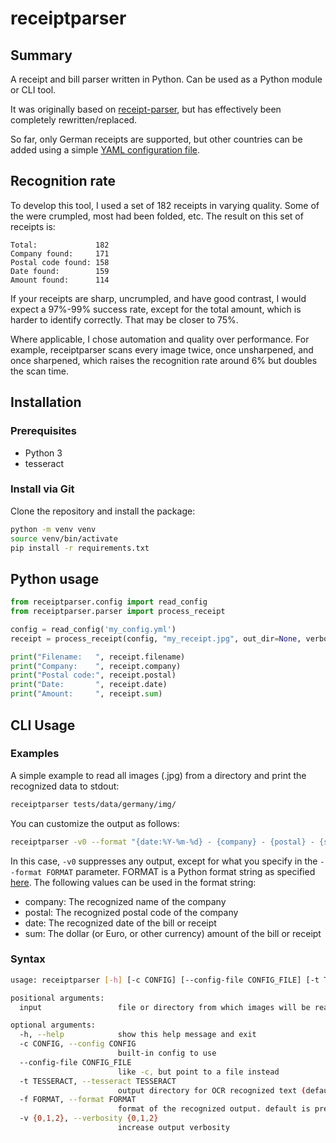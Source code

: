 # receiptparser

## Summary

A receipt and bill parser written in Python.
Can be used as a Python module or CLI tool.

It was originally based on [receipt-parser](https://github.com/mre/receipt-parser),
but has effectively been completely rewritten/replaced.

So far, only German receipts are supported, but other countries can
be added using a simple [YAML configuration file](receiptparser/data/configs/germany.yml).

## Recognition rate

To develop this tool, I used a set of 182 receipts in varying quality. Some of the were
crumpled, most had been folded, etc. The result on this set of receipts is:

```
Total:             182
Company found:     171
Postal code found: 158
Date found:        159
Amount found:      114
```

If your receipts are sharp, uncrumpled, and have good contrast, I would expect a
97%-99% success rate, except for the total amount, which is harder to identify
correctly. That may be closer to 75%.

Where applicable, I chose automation and quality over performance. For example,
receiptparser scans every image twice, once unsharpened, and once sharpened,
which raises the recognition rate around 6% but doubles the scan time.


## Installation

### Prerequisites

- Python 3
- tesseract


### Install via Git

Clone the repository and install the package:

```bash
python -m venv venv
source venv/bin/activate
pip install -r requirements.txt
```

## Python usage

```python
from receiptparser.config import read_config
from receiptparser.parser import process_receipt

config = read_config('my_config.yml')
receipt = process_receipt(config, "my_receipt.jpg", out_dir=None, verbosity=0)

print("Filename:   ", receipt.filename)
print("Company:    ", receipt.company)
print("Postal code:", receipt.postal)
print("Date:       ", receipt.date)
print("Amount:     ", receipt.sum)
```

## CLI Usage


### Examples

A simple example to read all images (.jpg) from a directory and print the recognized data
to stdout:

```bash
receiptparser tests/data/germany/img/
```

You can customize the output as follows:

```bash
receiptparser -v0 --format "{date:%Y-%m-%d} - {company} - {postal} - {sum}.jpg" tests/data/germany/img/
```

In this case, `-v0` suppresses any output, except for what you specify in the `--format FORMAT`
parameter. FORMAT is a Python format string as specified [here](https://docs.python.org/3.4/library/string.html#format-string-syntax).
The following values can be used in the format string:

- company: The recognized name of the company
- postal: The recognized postal code of the company
- date: The recognized date of the bill or receipt
- sum: The dollar (or Euro, or other currency) amount of the bill or receipt

### Syntax

```bash
usage: receiptparser [-h] [-c CONFIG] [--config-file CONFIG_FILE] [-t TESSERACT] [-f FORMAT] [-v {0,1,2}] input

positional arguments:
  input                 file or directory from which images will be read

optional arguments:
  -h, --help            show this help message and exit
  -c CONFIG, --config CONFIG
                        built-in config to use
  --config-file CONFIG_FILE
                        like -c, but point to a file instead
  -t TESSERACT, --tesseract TESSERACT
                        output directory for OCR recognized text (default is to discard)
  -f FORMAT, --format FORMAT
                        format of the recognized output. default is pretty-printing
  -v {0,1,2}, --verbosity {0,1,2}
                        increase output verbosity
```
